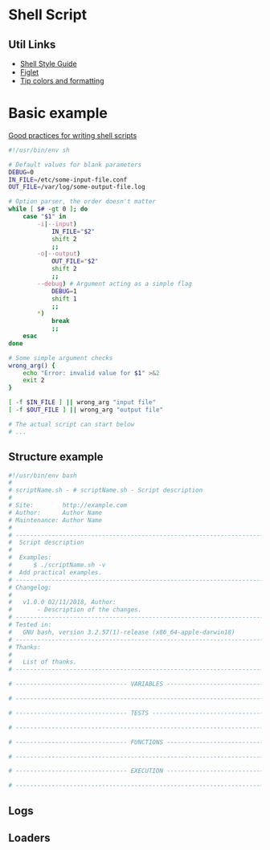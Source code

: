 # Shell Script
## Util Links
* [Shell Style Guide](https://google.github.io/styleguide/shellguide.html)
* [Figlet](http://www.figlet.org/)
* [Tip colors and formatting](https://misc.flogisoft.com/bash/tip_colors_and_formatting)

# Basic example
[Good practices for writing shell scripts](http://www.yoone.eu/articles/2-good-practices-for-writing-shell-scripts.html)
```sh
#!/usr/bin/env sh

# Default values for blank parameters
DEBUG=0
IN_FILE=/etc/some-input-file.conf
OUT_FILE=/var/log/some-output-file.log

# Option parser, the order doesn't matter
while [ $# -gt 0 ]; do
    case "$1" in
        -i|--input)
            IN_FILE="$2"
            shift 2
            ;;
        -o|--output)
            OUT_FILE="$2"
            shift 2
            ;;
        --debug) # Argument acting as a simple flag
            DEBUG=1
            shift 1
            ;;
        *)
            break
            ;;
    esac
done

# Some simple argument checks
wrong_arg() {
    echo "Error: invalid value for $1" >&2
    exit 2
}

[ -f $IN_FILE ] || wrong_arg "input file"
[ -f $OUT_FILE ] || wrong_arg "output file"

# The actual script can start below
# ...
```

## Structure example
```sh
#!/usr/bin/env bash
#
# scriptName.sh - # scriptName.sh - Script description
#
# Site:        http://example.com
# Author:      Author Name
# Maintenance: Author Name
#
# ------------------------------------------------------------------------ #
#  Script description
#
#  Examples:
#      $ ./scriptName.sh -v
#  Add practical examples.
# ------------------------------------------------------------------------ #
# Changelog:
#
#   v1.0.0 02/11/2018, Author:
#       - Description of the changes.
# ------------------------------------------------------------------------ #
# Tested in:
#   GNU bash, version 3.2.57(1)-release (x86_64-apple-darwin18)
# ------------------------------------------------------------------------ #
# Thanks:
#
# 	List of thanks.
# ------------------------------------------------------------------------ #

# ------------------------------- VARIABLES ------------------------------ #

# ------------------------------------------------------------------------ #

# ------------------------------- TESTS ---------------------------------- #

# ------------------------------------------------------------------------ #

# ------------------------------- FUNCTIONS ------------------------------ #

# ------------------------------------------------------------------------ #

# ------------------------------- EXECUTION ------------------------------ #

# ------------------------------------------------------------------------ #
```

## Logs
## Loaders
